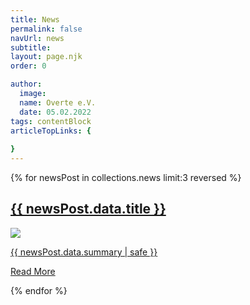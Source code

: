 ```yaml
---
title: News
permalink: false
navUrl: news
subtitle: 
layout: page.njk
order: 0

author:
  image: 
  name: Overte e.V.
  date: 05.02.2022
tags: contentBlock
articleTopLinks: {
  
}
---
```


{% for newsPost in collections.news limit:3 reversed %}
<div class="news--post"> 
    <a href="{{ newsPost.url }}">
        <h2>{{ newsPost.data.title }}</h2>
        <div class="news--content">
            <div class="news--content-image"><img src="/img/news-teasers/{{ newsPost.data.teaserImage }}"></div>
            <div class="news--content-summary">
                <p>{{ newsPost.data.summary | safe }}</p>
                <p class="news--read-more">Read More</p>
            </div>
        </div>
    </a>
</div>
{% endfor %} 
